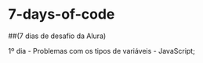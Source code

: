 # 7-days-of-code 

##(7 dias de desafio da Alura)

1º dia - Problemas com os tipos de variáveis - JavaScript;

